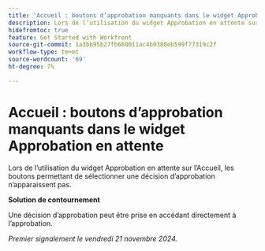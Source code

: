 ```yaml
---
title: 'Accueil : boutons d’approbation manquants dans le widget Approbation en attente'
description: Lors de l’utilisation du widget Approbation en attente sur l’Accueil, les boutons permettant de sélectionner une décision d’approbation n’apparaissent pas.
hidefromtoc: true
feature: Get Started with Workfront
source-git-commit: 1a3bb95b27fb660011ac4b0380eb599f77319c2f
workflow-type: tm+mt
source-wordcount: '69'
ht-degree: 7%

---
```


# Accueil : boutons d’approbation manquants dans le widget Approbation en attente

Lors de l’utilisation du widget Approbation en attente sur l’Accueil, les boutons permettant de sélectionner une décision d’approbation n’apparaissent pas.

**Solution de contournement**

Une décision d’approbation peut être prise en accédant directement à l’approbation.

_Premier signalement le vendredi 21 novembre 2024._
